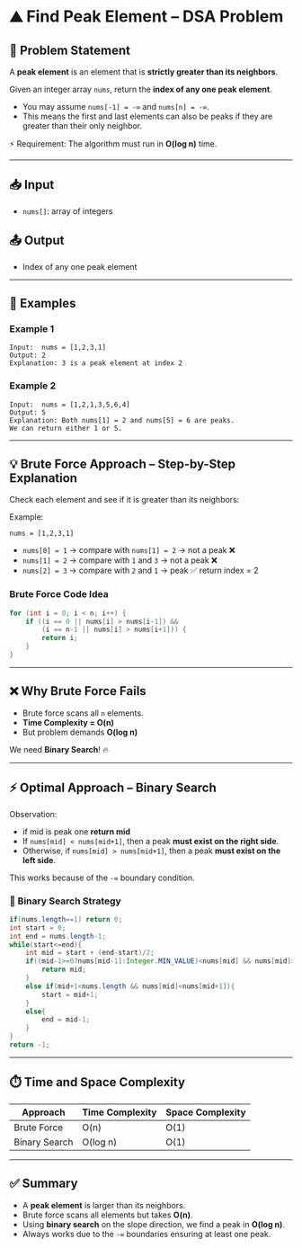 # ⛰️ Find Peak Element – DSA Problem  

## 📝 Problem Statement  

A **peak element** is an element that is **strictly greater than its neighbors**.  

Given an integer array `nums`, return the **index of any one peak element**.  

- You may assume `nums[-1] = -∞` and `nums[n] = -∞`.  
- This means the first and last elements can also be peaks if they are greater than their only neighbor.  

⚡ Requirement: The algorithm must run in **O(log n)** time.  

---

## 📥 Input  

- `nums[]`: array of integers  

## 📤 Output  

- Index of any one peak element  

---

## 🧪 Examples  

### Example 1  
```
Input:  nums = [1,2,3,1]  
Output: 2  
Explanation: 3 is a peak element at index 2
```  

### Example 2  
```
Input:  nums = [1,2,1,3,5,6,4]  
Output: 5  
Explanation: Both nums[1] = 2 and nums[5] = 6 are peaks.  
We can return either 1 or 5.
```  

---

## 💡 Brute Force Approach – Step-by-Step Explanation  

Check each element and see if it is greater than its neighbors:  

Example:  
```
nums = [1,2,3,1]
```  

- `nums[0] = 1` → compare with `nums[1] = 2` → not a peak ❌  
- `nums[1] = 2` → compare with `1` and `3` → not a peak ❌  
- `nums[2] = 3` → compare with `2` and `1` → peak ✅ return index = 2  

### Brute Force Code Idea  
```java
for (int i = 0; i < n; i++) {
    if ((i == 0 || nums[i] > nums[i-1]) &&
        (i == n-1 || nums[i] > nums[i+1])) {
        return i;
    }
}
```

---

## ❌ Why Brute Force Fails  

- Brute force scans all `n` elements.  
- **Time Complexity = O(n)**  
- But problem demands **O(log n)**  

We need **Binary Search**! 🔥  

---

## ⚡ Optimal Approach – Binary Search  

Observation:  
- if mid is peak one **return mid**
- If `nums[mid] < nums[mid+1]`, then a peak **must exist on the right side**.  
- Otherwise, if `nums[mid] > nums[mid+1]`, then a peak **must exist on the left side**.  

This works because of the `-∞` boundary condition.  

### 🎯 Binary Search Strategy  

```java
if(nums.length==1) return 0;
int start = 0;
int end = nums.length-1;
while(start<=end){
    int mid = start + (end-start)/2;
    if((mid-1>=0?nums[mid-1]:Integer.MIN_VALUE)<nums[mid] && nums[mid]>(mid+1<nums.length?nums[mid+1]:Integer.MIN_VALUE)){
        return mid;
    }
    else if(mid+1<nums.length && nums[mid]<nums[mid+1]){
        start = mid+1;
    }
    else{
        end = mid-1;
    }
}
return -1;
```

---

## ⏱️ Time and Space Complexity  

| Approach        | Time Complexity | Space Complexity |
|----------------|-----------------|------------------|
| Brute Force     | O(n)            | O(1)             |
| Binary Search   | O(log n)        | O(1)             |

---

## ✅ Summary  

- A **peak element** is larger than its neighbors.  
- Brute force scans all elements but takes **O(n)**.  
- Using **binary search** on the slope direction, we find a peak in **O(log n)**.  
- Always works due to the `-∞` boundaries ensuring at least one peak.  
